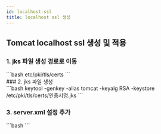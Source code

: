```yaml
---
id: localhost-ssl
title: localhost ssl 생성
---
```


## Tomcat localhost ssl 생성 및 적용


### 1. jks 파일 생성 경로로 이동
<div style={{marginLeft:'1.5rem'}}>
```bash
etc/pki/tls/certs
```
</div>
### 2. jks 파일 생성
<div style={{marginLeft:'1.5rem'}}>
```bash
keytool -genkey -alias tomcat -keyalg RSA -keystore /etc/pki/tls/certs/인증서명.jks
```
</div>

### 3. server.xml 설정 추가
<div style={{marginLeft:'1.5rem'}}>
```bash
 <Connector port="443" protocol="org.apache.coyote.http11.Http11NioProtocol"
    SSLEnabled="true"
    maxThreads="150"
    scheme="https"
    secure="true"
    keystoreFile="/etc/pki/tls/certs/인증서명.jks"
    keystorePass="인증서 비밀번호"
    clientAuth="false"
    sslProtocol="TLS"
/>
```
</div>